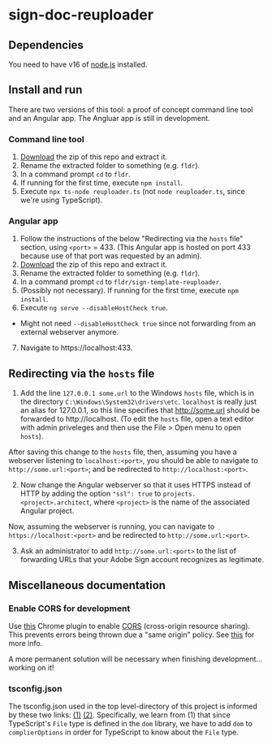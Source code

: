 # sign-doc-reuploader

## Dependencies

You need to have v16 of [node.js](https://nodejs.org/en/) installed.

## Install and run

There are two versions of this tool: a proof of concept command line tool and an Angular app. The Angluar app is still in development.

### Command line tool

1. [Download](https://github.com/rossgk2/sign-doc-reuploader/archive/refs/heads/main.zip) the zip of this repo and extract it.
2. Rename the extracted folder to something (e.g. `fldr`).
3. In a command prompt `cd` to `fldr`.
4. If running for the first time, execute `npm install`.
5. Execute `npx ts-node reuploader.ts` (not `node reuploader.ts`, since we're using TypeScript).

### Angular app

1. Follow the instructions of the below "Redirecting via the `hosts` file" section, using `<port>` = 433. (This Angular app is hosted on port 433 because use of that port was requested by an admin). 
2. [Download](https://github.com/rossgk2/sign-doc-reuploader/archive/refs/heads/main.zip) the zip of this repo and extract it.
3. Rename the extracted folder to something (e.g. `fldr`).
4. In a command prompt `cd` to `fldr/sign-template-reuploader`.
5. (Possibly not necessary). If running for the first time, execute `npm install`.
6. Execute `ng serve --disableHostCheck true`.
  - Might not need `--disableHostCheck true` since not forwarding from an external webserver anymore.
7. Navigate to https://localhost:433.

## Redirecting via the `hosts` file

1. Add the line `127.0.0.1 some.url` to the Windows `hosts` file, which is in the directory `C:\Windows\System32\drivers\etc`. `localhost` is really just an alias for 127.0.0.1, so this line specifies that http://some.url should be forwarded to http://localhost. (To edit the `hosts` file, open a text editor with admin priveleges and then use the File > Open menu to open `hosts`).

After saving this change to the `hosts` file, then, assuming you have a webserver listening to `localhost:<port>`, you should be able to navigate to `http://some.url:<port>`; and be redirected to `http://localhost:<port>`.

2. Now change the Angular webserver so that it uses HTTPS instead of HTTP by adding the option `"ssl": true` to `projects.<project>.architect`, where `<project>` is the name of the associated Angular project.

Now, assuming the webserver is running, you can navigate to `https://localhost:<port>` and be redirected to `http://some.url:<port>`.

3. Ask an administrator to add `http://some.url:<port>` to the list of forwarding URLs that your Adobe Sign account recognizes as legitimate.

## Miscellaneous documentation

### Enable CORS for development

Use [this](https://webbrowsertools.com/test-cors/) Chrome plugin to enable [CORS](https://www.stackhawk.com/blog/what-is-cors/) (cross-origin resource sharing). This prevents errors being thrown due a "same origin" policy. See [this](https://www.stackhawk.com/blog/angular-cors-guide-examples-and-how-to-enable-it/) for more info.

A more permanent solution will be necessary when finishing development... working on it!

### tsconfig.json

The tsconfig.json used in the top level-directory of this project is informed by these two links: [(1)](https://stackoverflow.com/a/55701637) [(2)](
https://blog.appsignal.com/2022/01/19/how-to-set-up-a-nodejs-project-with-typescript.html). Specifically, we learn from (1) that since TypeScript's `File` type is defined in the `dom` library,  we have to add `dom` to `complierOptions` in order for TypeScript to know about the `File` type.
